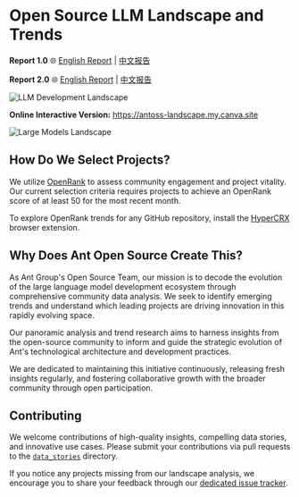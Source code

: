 # Open Source LLM Landscape and Trends

**Report 1.0**
🌐️ [English Report](/reports/250527_llm_landscape/250527_llm_report_en.md) | [中文报告](/reports/250527_llm_landscape/250527_llm_report_cn.md)

**Report 2.0**
🌐️ [English Report](/reports/250913_llm_landscape/250913_llm_report_en.md) | [中文报告](/reports/250913_llm_landscape/250913_llm_report_cn.md)

![LLM Development Landscape](/reports/250913_llm_landscape/figures/llm_development_landscape.png)

**Online Interactive Version:** https://antoss-landscape.my.canva.site

![Large Models Landscape](/reports/250913_llm_landscape/figures/large_models_landscape.png)

## How Do We Select Projects?

We utilize [OpenRank](https://open-digger.cn/en/docs/user_docs/metrics/openrank) to assess community engagement and project vitality. Our current selection criteria requires projects to achieve an OpenRank score of at least 50 for the most recent month.

To explore OpenRank trends for any GitHub repository, install the [HyperCRX](https://github.com/hypertrons/hypertrons-crx) browser extension.

## Why Does Ant Open Source Create This?

As Ant Group's Open Source Team, our mission is to decode the evolution of the large language model development ecosystem through comprehensive community data analysis. We seek to identify emerging trends and understand which leading projects are driving innovation in this rapidly evolving space.

Our panoramic analysis and trend research aims to harness insights from the open-source community to inform and guide the strategic evolution of Ant's technological architecture and development practices.

We are dedicated to maintaining this initiative continuously, releasing fresh insights regularly, and fostering collaborative growth with the broader community through open participation.

## Contributing

We welcome contributions of high-quality insights, compelling data stories, and innovative use cases. Please submit your contributions via pull requests to the [`data_stories`](./data_stories) directory.

If you notice any projects missing from our landscape analysis, we encourage you to share your feedback through our [dedicated issue tracker](https://github.com/antgroup/llm-oss-landscape/issues/1).
